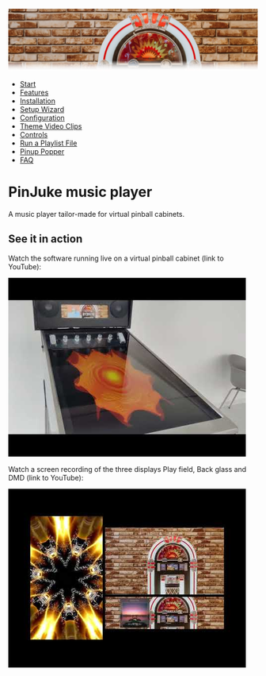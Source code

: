 ![Jukebox](images/jukebox-header.webp)

- [Start](index.md)
- [Features](FEATURES.md)
- [Installation](INSTALLATION.md)
- [Setup Wizard](ONBOARDING.md)
- [Configuration](CONFIGURATION.md)
- [Theme Video Clips](THEME-VIDEOS.md)
- [Controls](CONTROLS.md)
- [Run a Playlist File](RUN.md)
- [Pinup Popper](PINUP-POPPER.md)
- [FAQ](FAQ.md)


# PinJuke music player

A music player tailor-made for virtual pinball cabinets.

## See it in action

Watch the software running live on a virtual pinball cabinet (link to YouTube):

[![PinJuke music player live on a virtual pinball cabinet](images/youtube-hSddV_v1ZbQ.jpg)](https://www.youtube.com/watch?v=hSddV_v1ZbQ)

Watch a screen recording of the three displays Play field, Back glass and DMD (link to YouTube):

[![Screen recording of the PinJuke music player](images/youtube-VRU3bM-_DRk.jpg)](https://www.youtube.com/watch?v=VRU3bM-_DRk)
